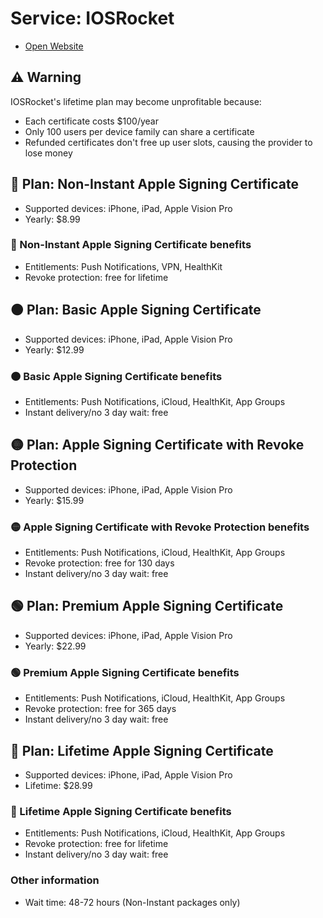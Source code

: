 
# Service: IOSRocket
- [Open Website](https://iosrocket.com/)

## ⚠️ Warning
IOSRocket's lifetime plan may become unprofitable because:
- Each certificate costs $100/year
- Only 100 users per device family can share a certificate
- Refunded certificates don't free up user slots, causing the provider to lose money

## 🔴 Plan: Non-Instant Apple Signing Certificate  
- Supported devices: iPhone, iPad, Apple Vision Pro  
- Yearly: $8.99  

### 🔴 Non-Instant Apple Signing Certificate benefits  
- Entitlements: Push Notifications, VPN, HealthKit
- Revoke protection: free for lifetime

## 🟠 Plan: Basic Apple Signing Certificate  
- Supported devices: iPhone, iPad, Apple Vision Pro  
- Yearly: $12.99  

### 🟠 Basic Apple Signing Certificate benefits  
- Entitlements: Push Notifications, iCloud, HealthKit, App Groups
- Instant delivery/no 3 day wait: free

## 🟡 Plan: Apple Signing Certificate with Revoke Protection  
- Supported devices: iPhone, iPad, Apple Vision Pro  
- Yearly: $15.99  

### 🟡 Apple Signing Certificate with Revoke Protection benefits  
- Entitlements: Push Notifications, iCloud, HealthKit, App Groups
- Revoke protection: free for 130 days
- Instant delivery/no 3 day wait: free

## 🟢 Plan: Premium Apple Signing Certificate  
- Supported devices: iPhone, iPad, Apple Vision Pro  
- Yearly: $22.99  

### 🟢 Premium Apple Signing Certificate benefits  
- Entitlements: Push Notifications, iCloud, HealthKit, App Groups
- Revoke protection: free for 365 days
- Instant delivery/no 3 day wait: free

## 🔵 Plan: Lifetime Apple Signing Certificate  
- Supported devices: iPhone, iPad, Apple Vision Pro  
- Lifetime: $28.99  

### 🔵 Lifetime Apple Signing Certificate benefits  
- Entitlements: Push Notifications, iCloud, HealthKit, App Groups
- Revoke protection: free for lifetime
- Instant delivery/no 3 day wait: free

### Other information 
- Wait time: 48-72 hours (Non-Instant packages only)

